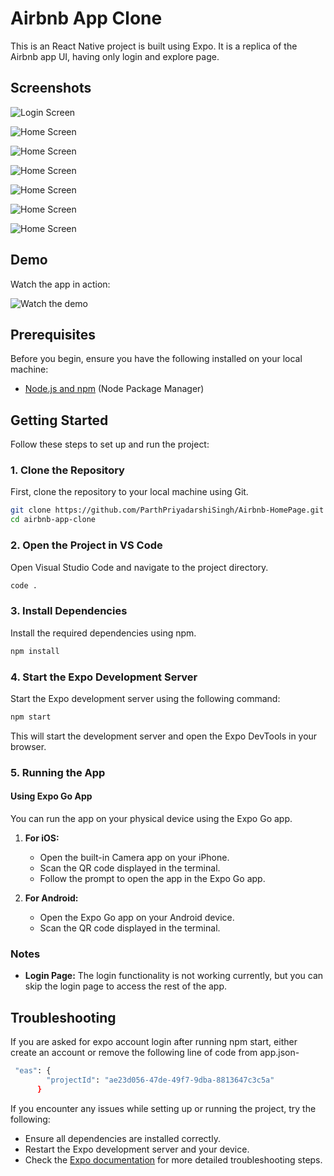 



# Airbnb App Clone

This is an React Native project is built using Expo. It is a replica of the Airbnb app UI, having only login and explore page.

## Screenshots


![Login Screen](assets/images/IMG-20240525-WA0020.jpg)

![Home Screen](assets/images/IMG-20240525-WA0019.jpg)

![Home Screen](assets/images/IMG-20240525-WA0021.jpg)

![Home Screen](assets/images/IMG-20240525-WA0018.jpg)

![Home Screen](assets/images/IMG-20240525-WA0017.jpg)

![Home Screen](assets/images/IMG-20240525-WA0015.jpg)

![Home Screen](assets/images/IMG-20240525-WA0016.jpg)




## Demo

Watch the app in action:

![Watch the demo](assets/images/ezgif-5-e60d7287d9.gif)

## Prerequisites

Before you begin, ensure you have the following installed on your local machine:

- [Node.js and npm](https://nodejs.org/) (Node Package Manager)


## Getting Started

Follow these steps to set up and run the project:

### 1. Clone the Repository

First, clone the repository to your local machine using Git.

```bash
git clone https://github.com/ParthPriyadarshiSingh/Airbnb-HomePage.git
cd airbnb-app-clone
```

### 2. Open the Project in VS Code

Open Visual Studio Code and navigate to the project directory.

```bash
code .
```

### 3. Install Dependencies

Install the required dependencies using npm.

```bash
npm install
```

### 4. Start the Expo Development Server

Start the Expo development server using the following command:

```bash
npm start
```

This will start the development server and open the Expo DevTools in your browser.

### 5. Running the App

#### Using Expo Go App

You can run the app on your physical device using the Expo Go app.

1. **For iOS:**
   - Open the built-in Camera app on your iPhone.
   - Scan the QR code displayed in the terminal.
   - Follow the prompt to open the app in the Expo Go app.

2. **For Android:**
   - Open the Expo Go app on your Android device.
   - Scan the QR code displayed in the terminal.

### Notes

- **Login Page:** The login functionality is not working currently, but you can skip the login page to access the rest of the app.

## Troubleshooting

If you are asked for expo account login after running npm start, either create an account or remove the following line of code from app.json-
```bash
 "eas": {
        "projectId": "ae23d056-47de-49f7-9dba-8813647c3c5a"
      }
```

If you encounter any issues while setting up or running the project, try the following:

- Ensure all dependencies are installed correctly.
- Restart the Expo development server and your device.
- Check the [Expo documentation](https://docs.expo.dev/) for more detailed troubleshooting steps.


